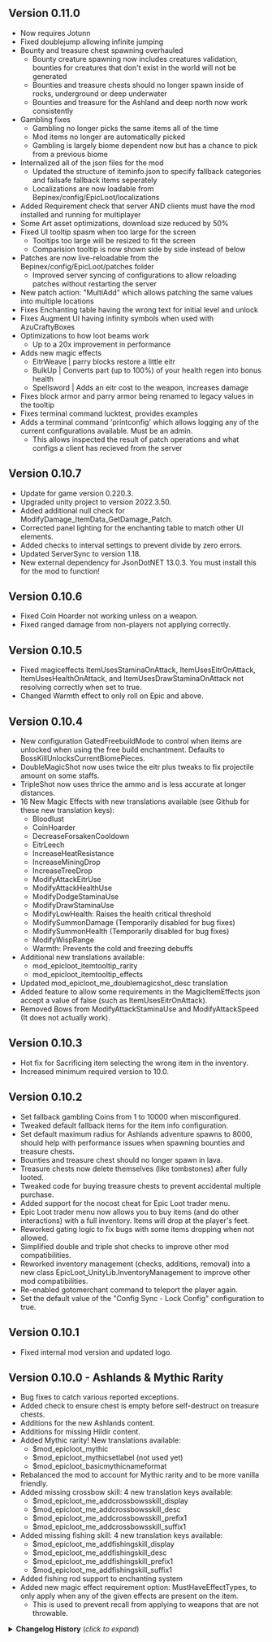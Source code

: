 ## Version 0.11.0

* Now requires Jotunn
* Fixed doublejump allowing infinite jumping
* Bounty and treasure chest spawning overhauled
    * Bounty creature spawning now includes creatures validation, bounties for creatures that don't exist in the world will not be generated 
    * Bounties and treasure chests should no longer spawn inside of rocks, underground or deep underwater
    * Bounties and treasure for the Ashland and deep north now work consistently
* Gambling fixes
    * Gambling no longer picks the same items all of the time
    * Mod items no longer are automatically picked
    * Gambling is largely biome dependent now but has a chance to pick from a previous biome
* Internalized all of the json files for the mod
    * Updated the structure of iteminfo.json to specify fallback categories and failsafe fallback items seperately
    * Localizations are now loadable from Bepinex/config/EpicLoot/localizations
* Added Requirement check that server AND clients must have the mod installed and running for multiplayer
* Some Art asset optimizations, download size reduced by 50%
* Fixed UI tooltip spasm when too large for the screen
    * Tooltips too large will be resized to fit the screen
    * Comparision tooltip is now shown side by side instead of below
* Patches are now live-reloadable from the Bepinex/config/EpicLoot/patches folder
    * Improved server syncing of configurations to allow reloading patches without restarting the server
* New patch action: "MultiAdd" which allows patching the same values into multiple locations
* Fixes Enchanting table having the wrong text for initial level and unlock
* Fixes Augment UI having infinity symbols when used with AzuCraftyBoxes
* Optimizations to how loot beams work
    * Up to a 20x improvement in performance
* Adds new magic effects
    * EitrWeave | parry blocks restore a little eitr
    * BulkUp | Converts part (up to 100%) of your health regen into bonus health
    * Spellsword | Adds an eitr cost to the weapon, increases damage
* Fixes block armor and parry armor being renamed to legacy values in the tooltip
* Fixes terminal command lucktest, provides examples
* Adds a terminal command 'printconfig' which allows logging any of the current configurations available. Must be an admin.
    * This allows inspected the result of patch operations and what configs a client has recieved from the server

## Version 0.10.7

* Update for game version 0.220.3.
* Upgraded unity project to version 2022.3.50.
* Added additional null check for ModifyDamage_ItemData_GetDamage_Patch.
* Corrected panel lighting for the enchanting table to match other UI elements.
* Added checks to interval settings to prevent divide by zero errors.
* Updated ServerSync to version 1.18.
* New external dependency for JsonDotNET 13.0.3. You must install this for the mod to function!


## Version 0.10.6

* Fixed Coin Hoarder not working unless on a weapon.
* Fixed ranged damage from non-players not applying correctly.

## Version 0.10.5

* Fixed magiceffects ItemUsesStaminaOnAttack, ItemUsesEitrOnAttack, ItemUsesHealthOnAttack, and ItemUsesDrawStaminaOnAttack not resolving correctly when set to true.
* Changed Warmth effect to only roll on Epic and above.

## Version 0.10.4

* New configuration GatedFreebuildMode to control when items are unlocked when using the free build enchantment. Defaults to BossKillUnlocksCurrentBiomePieces.
* DoubleMagicShot now uses twice the eitr plus tweaks to fix projectile amount on some staffs.
* TripleShot now uses thrice the ammo and is less accurate at longer distances.
* 16 New Magic Effects with new translations available (see Github for these new translation keys):
  * Bloodlust
  * CoinHoarder
  * DecreaseForsakenCooldown
  * EitrLeech
  * IncreaseHeatResistance
  * IncreaseMiningDrop
  * IncreaseTreeDrop
  * ModifyAttackEitrUse
  * ModifyAttackHealthUse
  * ModifyDodgeStaminaUse
  * ModifyDrawStaminaUse
  * ModifyLowHealth: Raises the health critical threshold
  * ModifySummonDamage (Temporarily disabled for bug fixes)
  * ModifySummonHealth (Temporarily disabled for bug fixes)
  * ModifyWispRange
  * Warmth: Prevents the cold and freezing debuffs
* Additional new translations available:
  * mod_epicloot_itemtooltip_rarity
  * mod_epicloot_itemtooltip_effects
* Updated mod_epicloot_me_doublemagicshot_desc translation
* Added feature to allow some requirements in the MagicItemEffects json accept a value of false (such as ItemUsesEitrOnAttack).
* Removed Bows from ModifyAttackStaminaUse and ModifyAttackSpeed (It does not actually work).

## Version 0.10.3

* Hot fix for Sacrificing item selecting the wrong item in the inventory.
* Increased minimum required version to 10.0.

## Version 0.10.2

* Set fallback gambling Coins from 1 to 10000 when misconfigured.
* Tweaked default fallback items for the item info configuration.
* Set default maximum radius for Ashlands adventure spawns to 8000, should help with performance issues when spawning bounties and treasure chests.
* Bounties and treasure chest should no longer spawn in lava.
* Treasure chests now delete themselves (like tombstones) after fully looted.
* Tweaked code for buying treasure chests to prevent accidental multiple purchase.
* Added support for the nocost cheat for Epic Loot trader menu.
* Epic Loot trader menu now allows you to buy items (and do other interactions) with a full inventory. Items will drop at the player's feet.
* Reworked gating logic to fix bugs with some items dropping when not allowed.
* Simplified double and triple shot checks to improve other mod compatibilities.
* Reworked inventory management (checks, additions, removal) into a new class EpicLoot_UnityLib.InventoryManagement to improve other mod compatibilities.
* Re-enabled gotomerchant command to teleport the player again.
* Set the default value of the "Config Sync - Lock Config" configuration to true.

## Version 0.10.1

* Fixed internal mod version and updated logo.

## Version 0.10.0 - Ashlands & Mythic Rarity

* Bug fixes to catch various reported exceptions.
* Added check to ensure chest is empty before self-destruct on treasure chests.
* Additions for the new Ashlands content.
* Additions for missing Hildir content.
* Added Mythic rarity! New translations available:
  * $mod_epicloot_mythic
  * $mod_epicloot_mythicsetlabel (not used yet)
  * $mod_epicloot_basicmythicnameformat
* Rebalanced the mod to account for Mythic rarity and to be more vanilla friendly.
* Added missing crossbow skill: 4 new translation keys available:
  * $mod_epicloot_me_addcrossbowsskill_display
  * $mod_epicloot_me_addcrossbowsskill_desc
  * $mod_epicloot_me_addcrossbowsskill_prefix1
  * $mod_epicloot_me_addcrossbowsskill_suffix1
* Added missing fishing skill: 4 new translation keys available:
  * $mod_epicloot_me_addfishingskill_display
  * $mod_epicloot_me_addfishingskill_desc
  * $mod_epicloot_me_addfishingskill_prefix1
  * $mod_epicloot_me_addfishingskill_suffix1
* Added fishing rod support to enchanting system
* Added new magic effect requirement option: MustHaveEffectTypes, to only apply when any of the given effects are present on the item.
  * This is used to prevent recall from applying to weapons that are not throwable.

<details>
<summary><b>Changelog History</b> (<i>click to expand</i>)</summary>

## Version 0.9.38 - Various Bug Fixes
* Fix enchanting table not displaying correctly the first time it is accessed.
* Fix for Modify health critical effect not applying correctly.
* Changed attack speed to apply as a multiplier rather than additive since animation base speeds is not always 1.
* Reworked Bounty system, upgraded file format. NOT backwards compatible.
    * Reverting from this version your server bounty ledger will not load and all players with unrecorded bounty kills from other players will be lost.
    * Removes bounty data from global keys storage, fully upgrading to the external file save system.
* Added self-destruct to treasure chests that have been found upon reloading them.
* Minimap should now handle removing adventure map pins when abandoned or when resetting via console commands.
* Decreased maximum minimap offset by 20% so that treasure chests and bounties are better spawned within the red map circle.

## Version 0.9.37 - Auga Tooltip Bug Fix
* Auga Tooltip now populates correctly in the Crafting and Augmenting actions.

## Version 0.9.36 - Valheim Enchantment System Compatibility
* Added compatibility with Valheim Enchantment System
* Fixed bug that would occur if there was no rarity table in the loottable entry.
* Added defensive coding around loot rolling to ensure no errors would occur.
* Refactored Auga's EpicLoot tooltips for showing Magic Items.

## Version 0.9.35 - Various Clean Up
* Added additional logging and break prevention for loot rolls
    * This is to prevent loot roller from breaking because of bad patches.
* Added additional logging and break prevention for patch files directory.
    * This is to prevent bad BepInEx installs from crashing Epic Loot fully.
    * Still need to ensure the BepInEx for Valheim is used from Thunderstore.
* Added 4 new config settings that control additional items that bosses drop and to allow customization to drops in the same way that Trophies do.
    * Crypt Key Drop Mode
    * Crypt Key Drop Player Range
    * Wishbone Drop Mode
    * Wishbone Drop Player Range

## Version 0.9.34 - Valheim Update 0.217.27
* Updated for 0.217.27 References
* Updated Unity for 2022.3.9
* Added Mac/Linux Support
    * OpenGLCore and Metal Support are now bundled
* Added Brenna's Trophy to Sacrifice List
* Added in AdventureBackpacks API

## Version 0.9.33 - BepInEx 5.4.2201 Preparation
* The removal of the doorstop corlib search path presented a dependency issue for EpicLoot
  * Fixed the dependency issue by including missing DLL.

## Version 0.9.32 - Auga Compatibility Part 2
* Now updating Skills in Auga when Magic Effects give Bonus to Skills.

## Version 0.9.31 - Auga Compatibility
* In preparation for Auga Update, this adds changes needed to support Auga interfaces for the Enchanting Table and Tooltips
* Various bug fixes

## Version 0.9.30 - Bug Fixes
* Updated a couple entries in loottables.json that were typos or incorrectly tiered.
* Updated ServerSync to current community standard.
  * Will need to update SERVERS to this version.
* Updated EpicLoot Unity
* Made a change to Augmenter/Enchanter Furniture that may cause errors from the previous version.
  * Dismantle the augmenter/enchanter created from 0.9.29 and recreate.

## Version 0.9.29 - Bug Fixes
* Tooltips when only one effect was present were getting cut off.
  * This is fixed by adding some text after the effects.
* Added Rarity and Effect Count to Tooltips.
* Fixed a display issue on Skills when a +Skills Effect is equipped.
* Fixed a long term display issue where additional skill bar wouldn't disappear after unequipping a weapon
* Added a null check to the Loot Roller in rare cases where an item is configured, but doesn't exist in game.
* Changed original augmenter and enchanter to be furniture and updated descriptions
* Updated Unity Project to 0.217.24 and TMP 3.2.0 -preview5
* Updated a few places where colors were not hex values.

## Version 0.9.28 - Augmenting Menu Issue
* Missed a spot where I needed to update to TMP_Text

## Version 0.9.27 - Fixing Server Sync
* Had to update server sync correctly.

## Version 0.9.26 - Valheim Update 0.217.24
* Updated for Valheim 0.217.24
* Adjust Swamp Bounties to have better chance to spawn. Looking at you Leeches!

## Version 0.9.24/25 - Fixing Bounties
* Fixed: Some bounties would spawn without name plate and would not register as a kill.
* Slightly changed the logic to hopefully prevent underwater bounty spawns that shouldn't be underwater.
* 0.9.25 - is a recompile to up the version after the zip got messed up.

## Version 0.9.23 - Crafting with Enchanted Components
* Recipes built with items that are Enchanted will now carry over their magical properties to the new item.
    * The highest magical rarity will carry over if more than one magical item is consumed.
* Server-Synced Configuration is available toggle the enablement of this functionality.
    * Default will leave this functionality Disabled.

## Version 0.9.22 - Bounty System Improvements Part 2
* Would help if I included the translations in the Module Zip
    * Also, when Auga is NOT installed, have to forcably localize the strings.
* Added the new trophies to the Enchantcosts

## Version 0.9.21 - Bounty System Improvements
* Completely Overhauled how the Bounty Ledger is stored.
  * No longer using GlobalKeys when playing.
  * Saves to a data file in config folder.
  * Saves a backup to World File on Shutdown.
  * Restores from World File is data file is missing.
  * Tested on Single Player, P2P, and Dedicated Server
    * Tested Bounty Kills without Issue
* Added a Bounty Limiter to the Config
  * When enabled, and set to a max, prevents players from purchasing more bounties if they are at max In-Progress bounties.
  * These are per-player maximums.
* Revamped how Attack Speed modifications are handled using the AnimationSpeedManager
  * Thanks to Wacky for the assistance in the Discord getting it setup.
  * Thanks to Smoothbrain for their community contributions.
  * This should allow Wacky's EpicMMO and Duel Wield to adjust attack speeds accordingly with Epic Loot
## Version 0.9.20 - Hildir's Request Bug Fixes
* Added null checking to the Gated Items to prevent patches from causing errors.
* Fixed Map Pins going away when logging in and out
* Extensively tested the Sacrifice process on the Enchanting Table.
  * The change here is that stuff will sacrifice if you have it in your inventory, instead of showing the full list of sacrifices.
    * If this still doesn't work for you, please ensure all your JSON's are updated correctly.

## Version 0.9.19 - Hildir's Request Update
* Provides Compatibility with Hildir's Request
* Removes Legacy Workbench Functions
    * To perform Enchanting, please use Enchanting Table
* Fix for Map Pins

## Version 0.9.18 - New Feature: Enchanting Table Upgrades (Take 3)
* Fixed an issue where when placing a table down, can cause an error.

## Version 0.9.17 - New Feature: Enchanting Table Upgrades (Take 2)
* Fixed the config where it was defaulting only two features. Whoops.
  * All features will be enabled by default.
  * Use config to adjust appropriately.
* Completely re-engineered how the client/server relationship works.
  * Notes: Any table upgrades done in 0.9.16 **will be reset**. This was unavoidable.
  * Table Upgrades are now sticky on save.
* Updated UI Refresh to refresh information on interaction.
  * This should result in ingredients being updated properly in most cases.

## Version 0.9.16 - New Feature: Enchanting Table Upgrades
* The Enchanting Table now allows for Table Upgrades which can increase various modifiers. 
  * Upgrades are now available individually for each Enchanting Table Feature:
    * Sacrificing
    * Enchanting
    * Converting Materials
    * Disenchanting
    * Augmenting
  * In addition, Enchanting Table Features are now gated and need unlocking before using.
  * Each Enchanting Table maintains their own upgraded state.
  * Epic Loot configuration adds a new Config Section called "Enchating Table" and two new settings that apply to ALL ENCHANTING TABLES:
    * Upgrades Active
      * When enabled, table features are locked and must be unlocked and upgraded. 
      * When disabled, all table features are unlocked, and set to be Level 1, with no upgrades available.
    * Features Active
      * Allows Specifying which Enchanting Table Features are enabled.
        * Select the features desired and unselect the features not desired.
  * Enchanting Table Upgrade Costs are JSON configurable, and can be patched like other JSON's
    * The `enchantingupgrades.json` provides adjustment for upgrade costs and upgrade benefit adjustments.

## Version 0.9.15 - Valheim Update 0.217.5 - Part 3
* Updated `enchantcosts.json` with the corrected spelling of Trophy (from Trophie).
* Fixed issue with bounties not working correctly after update to 0.9.14.

## Version 0.9.14 - Valheim Update 0.217.5 - Part 2
* Left a piece out that needed to be updated with regards to `CopyCustomDataFromUpgradedItem`

## Version 0.9.13 - Valheim Update 0.217.5
* Required updates for Valheim version 0.217.5

## Version 0.9.12 - More Performance Improvements and Bugfixes
* Reduced the frequency that Multiplayer send Legendary Info
    * Improves frame rates when near others.
* Slightly improved performance of Loot Beams
* Fixed HotkeyBar Icons Updating
    * Now updates background when items removed.

## Version 0.9.11 - Performance Improvements
* Rebuilt the way Map Pins are maintained for Treasures and Bounties.
    * This should no longer cause a slow down in FPS just because you have a bunch of bounties.
* Rebuilt InventoryGui.UpdateGui Methods which were drawing Magic Item backgrounds.
    * Removed Postfix Patches and Loops
    * Used Transpilers instead
* Rebuilt HotKeyBar Updates
    * Removed Postfixes and implemented Transpiler instead.
* Changed the Location of Where Adventure Saved Data is stored.
    * Cleaned up KnownTexts and now saves in Player Custom Data

## Version 0.9.10
* Udpated for Valheim 0.214.305
* Added Merchant Fix for Auga 1.2.0
* Added Changelog.md for Thunderstore

## Version 0.9.9
* Removed butcher knife and stone axe from the allowed to enchant list
* New Feature: Disenchant - remove the enchant from an item at the cost of iron bounty tokens
* Merge Patching: Enabled "Merge" patch action, adds or overwrites all named properties in the target object (Thanks @nelson-saldanha)
* Updating for Valheim 0.214.2 Patch
## Version 0.9.8
  * Patch Config File location moved. Patch files have been moved outside of the Epic Loot Plugin Folder to prevent mod managers from deleting patch files.
    * Patch files are now located in BepInEx\config\EpicLoot\patches folder.
    * This folder will automatically be created upon first run of Epic Loot.
    * Debug Merged Output Files (if set to output) will be located in BepInEx\config\EpicLoot
  * Fix for "craftable legendary with no effects" bug
## Version 0.9.7
  * Fixed an unfortunate amount of bugs:
    * Feather Falling, Indestructible, and Free Build (among others) not loading correctly.
    * Old Items Created in an extremely old version of EIDF were not converting to Custom Data.
## Version 0.9.6
  * Removed dependency on EIDF in the Thunderstore manifest
## Version 0.9.5
  * Fixed a bug where two enchanting tables next to each other could not be used
  * Removed accidentally included "_patched.json" files
## Version 0.9.4
  * **New Features:**
    * Enchanting Table
      * New build piece with custom crafting UI just for Epic Loot!
      * Currently allows mass sacrificing, mass material conversions/upgrades/junk->trophy recipes, enchanting and augmenting (but more to come!)
      * Item and recipe lists sortable and filterable
      * Select many items or recipes and do them all at once
      * The old way of enchanting at the forge will stay in the game for now, but will be removed in a future release
      * A new config file (`materialconversions.json`) was added to facilitate the material conversion recipes at the new table
    * Added new Magic Effects: DoubleMagicShot and TripleBowShot (Credit: ploppy for the PR on this!)
  * **Changes:**
    * Converted EpicLoot to use the new Custom Data field provided in-game and REMOVED dependency on Extended Item Data Framework.
      * This means that **EpicLoot no longer requires Extended Item Data Framework**, in order to run.
      * EpicLoot is also fully compatible with OTHER mods still using Extended Item Data Framework without issue.
      * Mods that show as incompatible with EpicLoot or Extended Item Data Framework will need to be updated by their respective mod authors in order to remove the incompatibility.
  * **Bug Fixes:**
    * Rare Reagent Localization was not correct. Fixed to allow localization.
    * Made AllowedItemTypes and ExcludedItemTypes to be flexible to be either a Game Item Type, or a configured Item Type grouping from the iteminfo.json.
      * This allows for things like the StaffSkeleton to be included as AllowedItemTypes of "Staffs" where as "Staff" is not an in-game item type and does not include StaffSkeleton.
    * Fixed Auga Tool Tip fails when an item name does not reference a localizable string.
    * Fixed issue with Magic Item backgrounds sticking to Hotkeybar and Quick Slots when items are moved around.
    * Adding vanilla sparkles to mundane items, such as RubyGold ring
    * Added the ability to patch translation.json using patch config without the need to restart the game or server.
    * Fixed errors with Stagger effect.
    * Items that have many Available Effects/Enchants were clipping when reviewing them in the Augment tab. Fixed to scale the font to a smaller size.
      * This is not an issue in Auga.
## Version 0.9.3
  * Introduction of the JSON Configuration Patching System. 
    * Please reference https://github.com/RandyKnapp/ValheimMods/wiki/Config-Patching for information.
    * Example Patch Configs and Additional Information to be made available Soon(tm)
  * Localized Asset Names
    * This has removed all elements of hardcoded names in the Unity Prefabs and have replaced with localizable strings.
    * This also means that the Config settings for customizing the rarity names have been removed from the Module Config.
    * To customize the Rarity Names, edit the **translations.json** file.
    * Additionally, to target EpicLoot items by name, use this notation `$mod_epicloot_legendary $mod_epicloot_assets_essence`
  * Fix bug where Runestones, Belts, Rings, and Andvaranaut where not able to be picked up off the ground when spawned.
    * They also now glow.  Oooooohh.. shinny!
  * Updated Item Gating to provide more balance and less Clubs.
    * In `iteminfo.json`, "Fallback" can now be a specific prefab name (for a single item), or the **Type** of a different group.
      * For example: Instead of Staff's falling back to a single Club, Staff's now fall back to Spears, and based on Gating preferences, can spawn different levels of Spears.
      * This is also changed for Fist weapons, and some other balance changes.
  * Fixed Cultist and Growth Bounties Prefab Names which were incorrect and preventing Bounty from spawning.  (This will require you to update your adventuredata.json)
  * Fixed Missing Mistland items from loottables. (This will require you to update your loottables.json)
  * Added in ability to use prefab names in AllowedItemNames/ExcludedItemNames
  * Now showing modified attack stamina in Epic Loot tooltip.
  * Added in MountainCave TreasureChest to Loot Tables. (This will require you to update your loottables.json)
  * Changing "Modify Damage" enchant to be a Scaling Percetage based Damage Addition.  This will allow scaling to be better between lower and higher tiered players/weapons.
  * Adding in Dvergers and DvergerMage's to Loot Table, whom were left out. 
  * Removing Timescale which was not working and preventing vanilla timescale from functioning.
  * Adding Blood Magic and Elemental Magic Skills to available Skill Effect options.
## Version 0.9.2
  * When using CLLC, creatures now correctly drop Epic Loot items
  * Gambles won't drop mats when the ItemsToMaterialsRatio is set to materials
  * Fixing a bunch of Object.Destroy calls that should be ZNetScene.instance.Destroy calls
  * Preventing the rings and leather belt from spawning at 0,0,0 when players join a game
  * Fixing the terminal to work for a ton of commands that were broken
  * Added an asset for each of the crafting materials
  * Added Biome/Boss/BossDefeatKey configuration to adventuredata.json
  * Fixing a bug that was causing Auga's compendium to display incorrectly
## Version 0.9.1
  * Drop rates can now be globally scaled by using the "Global Drop Rate Modifier" config value
  * Magic Materials can be dropped instead of enchanted items by using the "Items To Materials Drop Ratio" config value.
    * The value goes from 0-1 where 0 is all items and 1 is all materials and any values in between is a random percentage of drops that will be materials instead of items.
  * Items are now gated by boss kills instead of player known recipes/items (this removes the PlayerKnown RPCs completely)
    * Server admins be sure to update your server configs
    * The older way of gating by player known recipes or player has crafted is recommended for local games only
  * Bounties can now be gated by boss kills, see "Gated Bounty Mode" config option (credit: Vapok)
  * Gambles are now only gated by the player's known recipes, not the server's
  * Items in the RandomItems section of the SecretStash now only appear if the player knows the recipe (OtherItems still always appear)
  * Treasure map chests can be configured to contain Iron or Gold Bounty Tokens as well as coins. (Still defaults only to Forest Tokens, just adding more customizability for server admins)
  * Fixed visual issue with enchant success screen for Auga
  * Added support for storing enchanted items on Armor Stands
  * Fixed tooltips missing stamina/health/eitr use
  * Updated data to handle new item type TwoHandedWeaponLeft
  * Fixed various nullrefs
## Version 0.9.0
  * Updated for Valheim version 0.212.7 (Mistlands Update)
  * Augmenter no longer needed for augmenting (engage with augmenting far earlier in your playthrough)
  * Updated loot tables, gambles, treasure maps, and bounties for Mistlands and H&H
  * Added treasure chest loot for Mistlands dungeons
  * Fixed some multiplayer issues with Riches/Luck (only update on client, only update when equipment changes)
  * Updated FeatherFall to use vanilla effect
  * Deprecated several magic effects:
    * WaterWalking
    * AddSpiritResistance (Player already immune)
    * AddSpiritResistancePercentage
    * ReduceWeight
    * AddFireResistance (confusing overlap with the -X% Fire Damage effects)
    * AddFrostResistance
    * AddLightningResistance
    * AddChoppingResistancePercentage
    * NOTE: Deprecated effects can be augmented off of items for free, but cannot be kept. They may no longer function.
  * CanBeAugmented feature of magic effects is now functional
  * Reduced the possibility of recalling weapons getting too far away to recall (stop throwing them off mountains!)
  * Fixed a bug with Indestructible items
  * Bounty targets are sometimes named special names (join the Patreon to add your name!)
  * Fixed a bug with magic effect requirements for or excluding Tower Shields
## Version 0.8.10
  * Update for Valheim 0.211.11 and ServerSync 1.13
## Version 0.8.9
  * Compatibility fix for the Auga version of the merchant panel.
## Version 0.8.8
  * Fixed an issue with multiplayer that was causing too much data to be sent across the wire. Lag and desync issues should be minimal now.
## Version 0.8.7
  * Fixed Auga integration for crafting materials
  * Fixed Auga integration for showing the full tooltip in the sacrifice panel
## Version 0.8.6
  * Disabled water walking (won't fix), but made it free to augment off of existing gear.
## Version 0.8.5
  * Updated for H&H
## Version 0.8.4
  * Added support for Project Auga
  * Completed localization for the entire mod (thanks Anya77!)
## Version 0.8.3
  * ServerSync updated to latest
  * Fix for bounty completion bug
## Version 0.8.2
  * Better item name localization
  * Fix for explosive arrow friendly fire
  * Fix for Armor +% magic effect
  * Fix for serpentscale shield and parry effects
  * Fix for bounty target NRE and player known sync ([sbtoonz](https://github.com/sbtoonz))
  * Fix for getting encumbered incorrectly ([M3TO](https://github.com/M3TO))
  * New legendary weapons from LitanyOfFire: Lævateinn, Strength of the Valkyrie, Skofnung, Gram, Angurvadal, The Shattering, Atgier of Sagas, Skaði's Hunt, Ullr's Favor, The Endless Hunt, Message of Lindisfame, Höfuð, Njǫrd's Favor, Life-Drinker
## Version 0.8.1
  * Fixed an exploit in enchanting
## Version 0.8.0
  * Magic Effect lookup is now optimized
  * Removed debug function that was eating up frame-time
  * Legendary effects work in multiplayer
  * Fixed a nullref in Stagger Damage
  * Fixed issues with Indestructible
  * Water Walking no longer works in dungeons to prevent issues in Sunken Crypts
  * Feint now works as intended
  * Fixed a bug where level gaps in the loottables.json caused a nullref
  * New legendary: Mjolnir
  * Added legendary set system
  * Added item ability system
  * New Legendary Sets: Heimdall's Legacy, Ragnar's Fury
## Version 0.7.10
  * Fix for Server Side Character crash bug
  * Increased epic and legendary drop rates at low tiers
  * Wishbone is now Epic rarity
  * Dragon's Tears and Yagluth Things can now be converted to legendary runestones or sacrificed for legendary crafting mats
  * Moder and Yagluth trophies sacrifice for more runestones (2, 4 instead of 1, 3 respectively)
  * Bosses drop more items overall, especially Moder and Yagluth
  * Weights in config files are now floats instead of ints
  * Magic Effect: Luck, increase chance for higher rarity items
  * Magic Effect names shortened, detailed descriptions added to compendium
  * Fix not loading initial known items in singleplayer and for server host. ([jsza](https://github.com/jsza))
## Version 0.7.9
  * Reduced Opportunist chance to proc
  * Allowed AddSkill to exceed 100 points (and fixed vanilla bug around damage ranges not going over 100%)
  * Excluded pickaxes from a bunch of magic effects that are useless for them
  * Added increased chop and pickaxe damage for axes and pickaxes when they have bonus slash/pierce damage (by [M3TO](https://github.com/M3TO))
## Version 0.7.8
  * ConfigSync from blaxxun added. MCE and the MCE addon are NO LONGER NEEDED!
  * Config json files are now editable while the game is running and will automatically hot reload! (thanks blaxxun!)
  * New Magic Item Effects:
    * Water Walking
    * Double Jump
    * Quick Draw
    * Explosive Arrows
    * Skill Increase
    * Increase Stagger Duration
    * Quick Learner
    * Feather Fall (with effect!)
    * Thorns
    * Stagger on hit
    * Avoid damage on hit
    * Auto-recall thrown weapon
    * Bonus when health is low: Move Speed, Health Regen, Stamina Regen, Armor, Damage, Block Power, Parry, Attack Speed, Avoid Damage, Lifesteal
    * Free Build (hammer)
    * Comfortable
    * Glowing
    * Execution
    * Riches
    * Opportunist
    * Duelist
    * Increased Stagger Damage
    * Immovable
  * Overhaul of Resistances: removed Spirit, resistances now reduce damage by a set percent, and stack (fix existing resistances by using the console command: `fixresistances`)
  * Known items and recipes (for item gating) are now synced between all players on a server
  * Added "Sacrifice All" button to Sacrifice tab which sacrifices the whole stack of whatever you have selected
  * Fixed a bug where no boss trophies would drop in single player
## Version 0.7.7
  * Added config to drop trophies based only on the number of nearby players, not just total players on the server
  * Fixed unlocalized minimap icon text for treasure maps
  * Embedded fastJSON and epicloot asset bundle to DLL (this fixes several linux server issues including one that was causing problems with bounties)
  * Merged fix from [maxrd2](https://github.com/maxrd2) fixing a crash when hitting enemies on Linux
  * Added a toggle to disable adventure mode features: secret stash, gambling, treasure maps, and bounties
## Version 0.7.6
  * Updated loottables to cover up to 5-star enemies for all enemy types
  * Bounties are now completed correctly if another player kills your bounty target while you are offline (bounty completes on next login)
## Version 0.7.5
  * Correctly spawning and checking bounty targets slain (this breaks all current old-version bounties)
## Version 0.7.4
  * Removed freeze time, as it totally breaks multiplayer
## Version 0.7.3
  * Added config value to hide equipped and hotbar items in the sacrifice tab
  * Also added freeze time keybind (RCtrl+Backspace) and made free fly camera fixed update time (so you can fly around during freeze time)
  * Integrated LifeSteal magic effect (submitted by [nanonull](https://github.com/nanonull))
  * Added ModifyAttackSpeed, Waterproof, Paralyze
  * Localization part 1
  * Hotfix for bug where buying treasuremaps or bounties can disconnect you from the server
## Version 0.7.2
  * Bosses drop one trophy per player (configurable)
  * Fixed a bug where you could complete a bounty just by killing the minions if they were the same type as the bounty target
  * Changed bounty generation so you don't have identical bounties to other players on the server, to prevent confusion
  * Can now abandon bounties (please report bugs if the monsters actually don't spawn though)
## Version 0.7.1
  * Fixed bug with disappearing bounty/treasuremap pins on logout
  * Fixed but with items purchased from Haldor's Secret Stash disappearing on logout
  * Added some junk to trophy recipes
## Version 0.7.0
  * Added adventure panel to merchant
  * Added purchasing crafting mats from merchant
  * Added gambling for magic items from merchant
  * Added purchasable treasure maps
  * Added bounty hunting
  * Fixed some bugs with item gating
  * Fixed some bugs with augmenting legendary items
## Version 0.6.4
  * Item Names Update!
  * Adding logs to Augmenting
  * Show all magical effects in compendium
  * Show currently equipped item in tooltip by holding LeftControl
  * Adding support for Mod Config Enforcer (see addon mod)
## Version 0.6.3
  * Fixed a bug where augmenting an equipped item would apply the augment to the first item in the augment list
  * Fixed a bug where selecting a different item while one was already augmenting would not cancel the craft
  * Moved the restricted item names list to config (fan request, to allow Dyrnwyn as a drop on their server)
## Version 0.6.2
  * Fixed a bug where augmented items would not save when logging out
  * Fixed a bug where augmenting some items would result in UI errors
  * Changed the set item icon again, shieldknot
## Version 0.6.1
  * (reserved version number for Thunderstore rollback to 0.5.16)
## Version 0.6.0
  * Added Augmenting at forge with augmenter or at artisan table
  * Sacrifice, Enchant, and Augment recipes are now configurable in `enchantcosts.json`
  * Added options for alternate crafting tab layout (compatibility with SimpleRecycling)
  * Changed set item marker to a non-nazi associated symbol (triskelion instead of odal rune)
  * Added option to `magicitem` console command to specify the number of effects to roll
  * Added console command `cheatgating` which toggles item gating on or off
  * Enabled logging toggle for all of EpicLoot logging
## Version 0.5.16
  * Three new craftable, enchantable utility items
  * All conversion and upgrade recipes for crafting materials in configurable json file
  * Small coin amounts added to conversion and upgrade recipes for crafting materials
  * Magic effect changes:
    * Parry now only rolls on two-handed weapons and shields
    * Block now only rolls on shields
## Version 0.5.15
  * Loot tables now use a leveled format that can be extended beyond level 3
  * DLC Stuff allowed to enchant
  * Can limit magic effects by SkillType
  * Can limit magic effects by exclusions, see info.md
  * Drastically reduced Movement Speed bonus (for new drops or enchanted)
  * Added gating for dropped item types by known recipe or known item (or unlimited)
## Version 0.5.14
  * Updating the console command with a few more exclusions
  * Modified a UI display to better support multiple hotkeybars and multiple inventory grids
## Version 0.5.13
  * Made it slightly easier for other modders to access the enchanting and disenchanting information
  * Made the tooltip text lookup for set items more defensive to prevent some mod conflicts
## Version 0.5.12
  * Enchanting an item maintains its current durability percentage
  * Enchanting uses a new UI flow and shows the item after you enchant it
  * Magic Item Effects now load from a config file
  * Magic Item Effects now use a string ID instead of an enum
  * Changing TreasureChest_plains_stone loottable to use the TreasureChest_heath table
  * Fixed mod conflict with PlantingPlus
## Version 0.5.11
  * Fixed a bug where crafter name would be applied to upgraded objects
  * Upgraded objects automatically repaired to full durability
  * Changing the default rarity of Dverger Circlet, Megingjord, and Wishbone to Rare
  * Fixing a bug where Eikthyr (or some other mob, like Troll lvl 3) dies repeatedly
## Version 0.5.10
  * Removing all cheat and dlc items from the random loot generation cheat
  * Fixed a bug that showed 0% chance for all magic effect counts while enchanting
  * Fixed a bug that caused some chests to spawn non-magical items
  * Updated loot tables with feedback from comments:
    * Chitin weapons moved to tier 2 weapons
    * Draugr Fang added to tier 4 weapons
    * Wolf Cape added to tier 4 armor
    * Added more options to Troll
    * Added more tier 3 drops to swamp mobs
    * Increased drop chance for Fuling Berserker and Fuling Shaman
    * Reduced loot tiers, increased drop chance counts for Serpent
    * Fixed treasure chests so they properly reflected their biome (`plains_stone` is actually Black Forest, `heath` is Plains)
    * Reduced loot tiers for `meadows_buried` and `shipwreck_karve` chests (they still have higher rarity chances)
## Version 0.5.9
  * Fixed bug where sacrificing with nearly full inventory resulted in lost items (items that do not fit in the inventory now fall to the ground)
  * Loot2 and Loot3 in the loot table are now exclusive (e.g. if the mob is level 2, and Loot2 is present, then only the loot from Loot2 is used, otherwise it falls back to Loot)
  * ItemSets have been added to the loot table schema (If the "Item" field of the Loot list is in the item set, roll on that loot table for that item instead)
  * Can now reference other loot tables in the loot table item config using "Item": "`object`.`level`" where `object` is the name of a loot table entry and `level` is an integer between 1 and 3 that refers to Loot, Loot2, or Loot3.
  * Number of magic effects per rarity is now configurable in loottables.json in the "MagicEffectsCount" object
  * Completed loottables with updates from feedback and using the new system
## Version 0.5.8
  * Hiding console commands behind the cheat flag
  * Removing log spam
## Version 0.5.7
  * Removing accidentally added debug object
## Version 0.5.6
  * Fixing crafting tabs showing magic items
  * Changing crafting tab item description to scrolling (can turn off in config)
  * Can set display name of rarity types in config
  * Can put non-magic items in the loot table by omitting the Rarity chance array
  * Loot beam sounds now respect the in-game SFX volume setting
## Version 0.5.5
  * Fixed yet another couple of crafting tab bugs
  * Reduced mats upgrade recipe to 5:1
  * Added shard to same rarity dust/essence/reagent recipe at 2:1
  * Increased drop chance on The Elder and Bonemass
  * Fixed crafting recipe list selection exploit/bug
  * Added special recipe to sacrifice Swamp Key (who needs more than one?)
## Version 0.5.4
  * Fixed bug with viewing effect ranges
  * Added troll trophy to rare disenchant list
  * Moved greydwarf brute and shaman trophy to rare disenchant list
  * Fixed an icon bug where the new material message showed the red material icon
  * Fixed some bugs with the crafting tabs
## Version 0.5.3
  * Fixed stamina regen and health regen
  * Added holding shift to see ranges in tooltips
  * Fixed Elder/Bonemass runestone rarity mixup
## Version 0.5.2
  * Fix for an enchant exploit
  * Updated swamp loot tables
  * Fixed resistances not working at all
## Version 0.5.1
  * Fixed never respawning after dying
  * Fixed a bug where a whole stack of trophies would be disenchanted for a single crafting material
  * Updated correct ## Version number everywhere

</details>